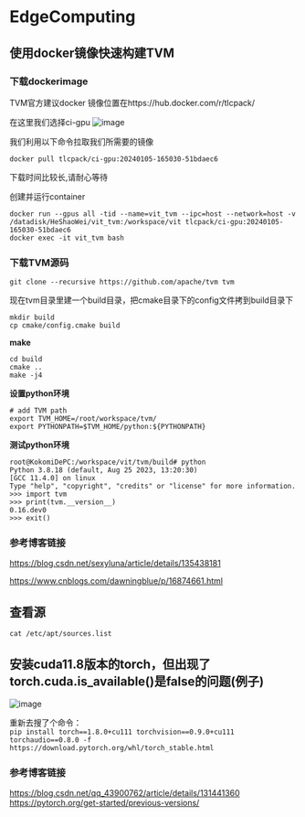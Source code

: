 # EdgeComputing  
## 使用docker镜像快速构建TVM
### 下载dockerimage  
TVM官方建议docker 镜像位置在https://hub.docker.com/r/tlcpack/

在这里我们选择ci-gpu
![image](https://github.com/zhaoweizhao/EdgeComputing/assets/151530559/621685bb-efa4-4b56-8c33-585349531961)

我们利用以下命令拉取我们所需要的镜像
```
docker pull tlcpack/ci-gpu:20240105-165030-51bdaec6
```
下载时间比较长,请耐心等待

创建并运行container
```
docker run --gpus all -tid --name=vit_tvm --ipc=host --network=host -v /datadisk/HeShaoWei/vit_tvm:/workspace/vit tlcpack/ci-gpu:20240105-165030-51bdaec6
docker exec -it vit_tvm bash
```

### 下载TVM源码
```
git clone --recursive https://github.com/apache/tvm tvm
```

现在tvm目录里建一个build目录，把cmake目录下的config文件拷到build目录下

```
mkdir build
cp cmake/config.cmake build
```
**make**
```
cd build
cmake ..
make -j4
```
**设置python环境**
```
# add TVM path
export TVM_HOME=/root/workspace/tvm/
export PYTHONPATH=$TVM_HOME/python:${PYTHONPATH}
```
**测试python环境**
```
root@KokomiDePC:/workspace/vit/tvm/build# python
Python 3.8.18 (default, Aug 25 2023, 13:20:30)
[GCC 11.4.0] on linux
Type "help", "copyright", "credits" or "license" for more information.
>>> import tvm
>>> print(tvm.__version__)
0.16.dev0
>>> exit()
```
### 参考博客链接
https://blog.csdn.net/sexyluna/article/details/135438181

https://www.cnblogs.com/dawningblue/p/16874661.html

## 查看源
`cat /etc/apt/sources.list`

## 安装cuda11.8版本的torch，但出现了torch.cuda.is_available()是false的问题(例子)

![image](https://github.com/zhaoweizhao/EdgeComputing/assets/151530559/044b5e8d-cbf4-4d09-ba85-89c71d90721d)

重新去搜了个命令：  
`pip install torch==1.8.0+cu111 torchvision==0.9.0+cu111 torchaudio==0.8.0 -f https://download.pytorch.org/whl/torch_stable.html`
### 参考博客链接
https://blog.csdn.net/qq_43900762/article/details/131441360  
https://pytorch.org/get-started/previous-versions/
